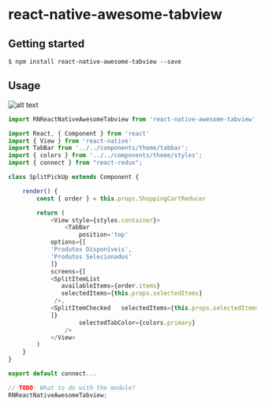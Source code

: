 # react-native-awesome-tabview

## Getting started

`$ npm install react-native-awesome-tabview --save`

## Usage

![alt text](https://i.ibb.co/4PLVPrk/Screenshot-1558062445.png)

```javascript
import RNReactNativeAwesomeTabview from 'react-native-awesome-tabview';

import React, { Component } from 'react'
import { View } from 'react-native'
import TabBar from '../../components/theme/tabbar';
import { colors } from '../../components/theme/styles';
import { connect } from "react-redux";

class SplitPickUp extends Component {

    render() {
        const { order } = this.props.ShoppingCartReducer

        return (
            <View style={styles.container}>
                <TabBar
                    position='top'
		    options={[
			'Produtos Disponíveis',
			'Produtos Selecionados'
		    ]}
		    screens={[
			<SplitItemList
			   availableItems={order.items}
		  	   selectedItems={this.props.selectedItems}
			 />,
			<SplitItemChecked	selectedItems={this.props.selectedItems} />
		    ]}
                    selectedTabColor={colors.primary}
                />
            </View>
        )
    }
}

export default connect...

// TODO: What to do with the module?
RNReactNativeAwesomeTabview;
```
